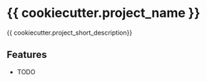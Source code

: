 # {{ cookiecutter.project_name }}


{{ cookiecutter.project_short_description}}


## Features

* TODO
